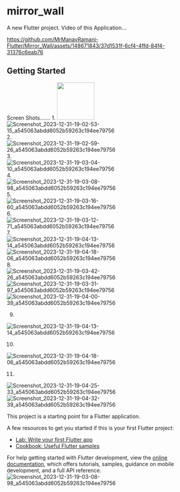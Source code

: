 # mirror_wall

A new Flutter project.
Video of this Application...


https://github.com/MrManavRamani-Flutter/Mirror_Wall/assets/148671843/37d1531f-6cf4-4ffd-84f4-31376c6eab76



## Getting Started

Screen Shots.......
1.
<img src="[https://your-image-url.type](https://github.com/MrManavRamani-Flutter/Mirror_Wall/assets/148671843/a1e58bb1-c18f-4ee6-a3a1-46c3bec9f580)" width="100" height="100">
![Screenshot_2023-12-31-19-02-53-15_a545063abdd6052b59263c194ee79756](https://github.com/MrManavRamani-Flutter/Mirror_Wall/assets/148671843/a1e58bb1-c18f-4ee6-a3a1-46c3bec9f580)
2.
![Screenshot_2023-12-31-19-02-59-26_a545063abdd6052b59263c194ee79756](https://github.com/MrManavRamani-Flutter/Mirror_Wall/assets/148671843/ba4dc2cd-8675-4ac6-8b51-e8b1ad01bbba)
3.
![Screenshot_2023-12-31-19-03-04-10_a545063abdd6052b59263c194ee79756](https://github.com/MrManavRamani-Flutter/Mirror_Wall/assets/148671843/d582c31c-77c9-4f08-938a-026a87d9a8c3)
4.
![Screenshot_2023-12-31-19-03-08-98_a545063abdd6052b59263c194ee79756](https://github.com/MrManavRamani-Flutter/Mirror_Wall/assets/148671843/7aad509c-2d2a-4816-a4be-f5621998aa72)
5.
![Screenshot_2023-12-31-19-03-16-60_a545063abdd6052b59263c194ee79756](https://github.com/MrManavRamani-Flutter/Mirror_Wall/assets/148671843/8aa3ee08-5427-4ea4-9ade-7a761073ec63)
6.
![Screenshot_2023-12-31-19-03-12-71_a545063abdd6052b59263c194ee79756](https://github.com/MrManavRamani-Flutter/Mirror_Wall/assets/148671843/fe775976-1d94-4363-b80d-819b90902486)
7.
![Screenshot_2023-12-31-19-04-13-14_a545063abdd6052b59263c194ee79756](https://github.com/MrManavRamani-Flutter/Mirror_Wall/assets/148671843/3d1bb0ad-2af0-4863-93cb-e879c987ff65)
![Screenshot_2023-12-31-19-04-18-06_a545063abdd6052b59263c194ee79756](https://github.com/MrManavRamani-Flutter/Mirror_Wall/assets/148671843/e9760563-15d9-43ba-b8c9-88b37dcc64df)
8.
![Screenshot_2023-12-31-19-03-42-26_a545063abdd6052b59263c194ee79756](https://github.com/MrManavRamani-Flutter/Mirror_Wall/assets/148671843/8f6693a7-2f2a-4870-acb6-a9e1c9c9b031)
![Screenshot_2023-12-31-19-03-31-97_a545063abdd6052b59263c194ee79756](https://github.com/MrManavRamani-Flutter/Mirror_Wall/assets/148671843/e66d7149-b6e1-4bf7-bee6-6e5d1b62fdc5)
![Screenshot_2023-12-31-19-04-00-39_a545063abdd6052b59263c194ee79756](https://github.com/MrManavRamani-Flutter/Mirror_Wall/assets/148671843/78f0827e-22c6-4674-a4a9-3f8399da42df)

9.
![Screenshot_2023-12-31-19-04-13-14_a545063abdd6052b59263c194ee79756](https://github.com/MrManavRamani-Flutter/Mirror_Wall/assets/148671843/53601060-2d0f-487e-9920-09b65696bbe3)

10.
![Screenshot_2023-12-31-19-04-18-06_a545063abdd6052b59263c194ee79756](https://github.com/MrManavRamani-Flutter/Mirror_Wall/assets/148671843/8897f67b-632f-4f3e-ac98-3b60fa50bb86)

11.
![Screenshot_2023-12-31-19-04-25-33_a545063abdd6052b59263c194ee79756](https://github.com/MrManavRamani-Flutter/Mirror_Wall/assets/148671843/411adc7c-2ab3-4828-8e37-16c7fb09a1fe)
![Screenshot_2023-12-31-19-04-32-39_a545063abdd6052b59263c194ee79756](https://github.com/MrManavRamani-Flutter/Mirror_Wall/assets/148671843/d7e19a2a-1c61-4101-b3ff-3a58451eb91d)

This project is a starting point for a Flutter application.

A few resources to get you started if this is your first Flutter project:

- [Lab: Write your first Flutter app](https://docs.flutter.dev/get-started/codelab)
- [Cookbook: Useful Flutter samples](https://docs.flutter.dev/cookbook)

For help getting started with Flutter development, view the
[online documentation](https://docs.flutter.dev/), which offers tutorials,
samples, guidance on mobile development, and a full API reference.
![Screenshot_2023-12-31-19-03-08-98_a545063abdd6052b59263c194ee79756](https://github.com/MrManavRamani-Flutter/Mirror_Wall/assets/148671843/664efe0e-c0cb-4d6c-98ef-a541d5d3723d)
